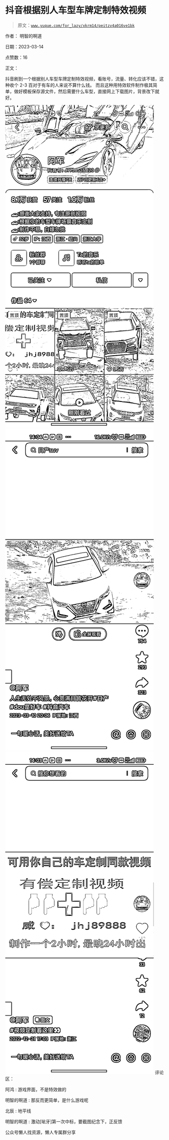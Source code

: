 # 抖音根据别人车型车牌定制特效视频

> 原文：[`www.yuque.com/for_lazy/xkrm14/peitzv4a016ve1bk`](https://www.yuque.com/for_lazy/xkrm14/peitzv4a016ve1bk)



作者： 明智的啊道



日期：2023-03-14



点赞数：16

<ne-hole id="ucc648ffb" data-lake-id="ucc648ffb">

正文：



抖音刷到一个根据别人车型车牌定制特效视频，看账号，流量、转化应该不错，这种收个 2-3 百对于有车的人来说不算什么钱。 而且这种用特效软件制作极其简单，做好模板保存源文件，然后需要什么车型，直接网上下载图片，背景改下就好。



![](img/af409f3b689e3df7ccbf1beb230dee17.png)  <ne-p id="u6e32499f" data-lake-id="u6e32499f">![](img/356abf0de6b18536771f8cfadd51d221.png)  <ne-p id="u0b57c775" data-lake-id="u0b57c775">![](img/f3efd967ed32262b3cf379ea074b6a39.png)  <ne-hole id="ua581c06d" data-lake-id="ua581c06d"><ne-p id="u547f3a86" data-lake-id="u547f3a86">评论区：



阿鸿 : 游戏界面，不是特效做的



明智的啊道 : 那反而更简单，是什么游戏呢



北辰 : 地平线



明智的啊道 : 激动[呲牙]第一次中标，要截图纪念下，正反馈

<ne-hole id="u2347fac9" data-lake-id="u2347fac9">

公众号懒人找资源，懒人专属群分享

</ne-hole></ne-hole></ne-p></ne-p></ne-p></ne-hole>